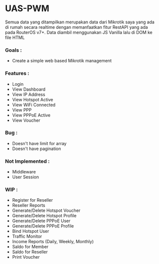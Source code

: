 # UAS-PWM


Semua data yang ditampilkan merupakan data dari Mikrotik saya yang ada di rumah secara realtime dengan memanfaatkan fitur RestAPI yang ada pada RouterOS v7+.
Data diambil menggunakan JS Vanilla lalu di DOM ke file HTML

### Goals :
- Create a simple web based Mikrotik management

### Features :
- Login
- View Dashboard
- View IP Address
- View Hotspot Active
- View WiFi Connected
- View PPP
- View PPPoE Active
- View Voucher

### Bug :
- Doesn't have limit for array
- Doesn't have pagination

### Not Implemented :
- Middleware
- User Session

### WIP : 
- Register for Reseller
- Reseller Reports
- Generate/Delete Hotspot Voucher
- Generate/Delete Hotspot Profile
- Generate/Delete PPPoE User
- Generate/Delete PPPoE Profile
- Bind Hotspot User
- Traffic Monitor
- Income Reports (Daily, Weekly, Monthly)
- Saldo for Member
- Saldo for Reseller
- Print Voucher
